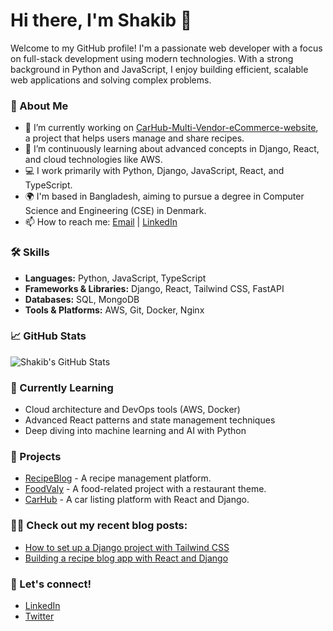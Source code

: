 # Hi there, I'm Shakib 👋

Welcome to my GitHub profile! I'm a passionate web developer with a focus on full-stack development using modern technologies. With a strong background in Python and JavaScript, I enjoy building efficient, scalable web applications and solving complex problems.

### 🚀 About Me
- 🔭 I’m currently working on [CarHub-Multi-Vendor-eCommerce-website]([https://github.com/shakib5560/RecipeBlog](https://github.com/shakib5560/CarHub-Multi-Vendor-eCommerce-website-by-React-TS)), a project that helps users manage and share recipes.
- 🌱 I’m continuously learning about advanced concepts in Django, React, and cloud technologies like AWS.
- 💻 I work primarily with Python, Django, JavaScript, React, and TypeScript.
- 🌍 I'm based in Bangladesh, aiming to pursue a degree in Computer Science and Engineering (CSE) in Denmark.
- 📫 How to reach me: [Email](mailto:your.email@example.com) | [LinkedIn](https://www.linkedin.com/in/shakib/)

### 🛠️ Skills
- **Languages:** Python, JavaScript, TypeScript
- **Frameworks & Libraries:** Django, React, Tailwind CSS, FastAPI
- **Databases:** SQL, MongoDB
- **Tools & Platforms:** AWS, Git, Docker, Nginx

### 📈 GitHub Stats

![Shakib's GitHub Stats](https://github-readme-stats.vercel.app/api?username=shakib5560&show_icons=true&hide_title=true&count_private=true&hide=prs)

### 🌱 Currently Learning
- Cloud architecture and DevOps tools (AWS, Docker)
- Advanced React patterns and state management techniques
- Deep diving into machine learning and AI with Python

### 🔗 Projects
- [RecipeBlog](https://github.com/shakib5560/RecipeBlog) - A recipe management platform.
- [FoodValy](https://github.com/shakib5560/RecipeBlog) - A food-related project with a restaurant theme.
- [CarHub](https://github.com/shakib5560/CarHub) - A car listing platform with React and Django.

### 👨‍💻 Check out my recent blog posts:
<!-- Add links to blog posts or articles -->
- [How to set up a Django project with Tailwind CSS](https://example.com)
- [Building a recipe blog app with React and Django](https://example.com)

### 🤝 Let's connect!
- [LinkedIn](https://www.linkedin.com/in/shakib/)
- [Twitter](https://twitter.com/shakib)

